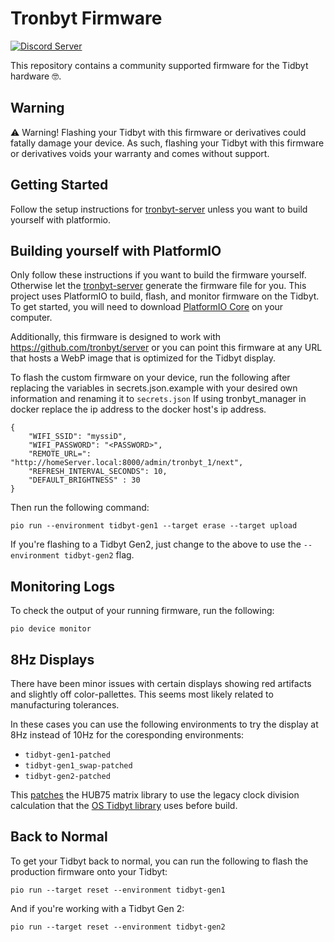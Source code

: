 # Tronbyt Firmware

[![Discord Server](https://img.shields.io/discord/928484660785336380?style=flat-square)]([https://discord.gg/r45MXG4kZc](https://discord.gg/nKDErHGmU7))

This repository contains a community supported firmware for the Tidbyt hardware 🤓.

## Warning

⚠️ Warning! Flashing your Tidbyt with this firmware or derivatives could fatally
damage your device. As such, flashing your Tidbyt with this firmware or
derivatives voids your warranty and comes without support.

## Getting Started

Follow the setup instructions for [tronbyt-server][3] unless you want to build yourself with platformio.

## Building yourself with PlatformIO

Only follow these instructions if you want to build the firmware yourself. Otherwise let the [tronbyt-server][3] generate the firmware file for you.
This project uses PlatformIO to build, flash, and monitor firmware on the Tidbyt.
To get started, you will need to download [PlatformIO Core][2] on your computer.

Additionally, this firmware is designed to work with https://github.com/tronbyt/server or
you can point this firmware at any URL that hosts a WebP image that is optimized for the Tidbyt display.

To flash the custom firmware on your device, run the following after replacing
the variables in secrets.json.example with your desired own information and renaming it to `secrets.json`
If using tronbyt_manager in docker replace the ip address to the docker host's ip address.

```
{
    "WIFI_SSID": "myssiD",
    "WIFI_PASSWORD": "<PASSWORD>",
    "REMOTE_URL=": "http://homeServer.local:8000/admin/tronbyt_1/next",
    "REFRESH_INTERVAL_SECONDS": 10,
    "DEFAULT_BRIGHTNESS" : 30
}
```

Then run the following command:

```
pio run --environment tidbyt-gen1 --target erase --target upload
```

If you're flashing to a Tidbyt Gen2, just change to the above to use
the `--environment tidbyt-gen2` flag.

## Monitoring Logs

To check the output of your running firmware, run the following:

```
pio device monitor
```

## 8Hz Displays

There have been minor issues with certain displays showing red artifacts and slightly off color-pallettes. This seems most likely related to manufacturing tolerances.

In these cases you can use the following environments to try the display at 8Hz instead of 10Hz for the coresponding environments:

- `tidbyt-gen1-patched`
- `tidbyt-gen1_swap-patched`
- `tidbyt-gen2-patched`

This [patches](extra_scripts/patch_i2s_divider.py) the HUB75 matrix library to use the legacy clock division calculation that the [OS Tidbyt library](https://github.com/tidbyt/ESP32-HUB75-MatrixPanel-I2S-DMA/blob/8f284afe7ba4ff369a4427121338e1673026320e/esp32_i2s_parallel_dma.c#L163) uses before build.

## Back to Normal

To get your Tidbyt back to normal, you can run the following to flash the
production firmware onto your Tidbyt:

```
pio run --target reset --environment tidbyt-gen1
```

And if you're working with a Tidbyt Gen 2:

```
pio run --target reset --environment tidbyt-gen2
```

[1]: https://github.com/tidbyt/pixlet
[2]: https://docs.platformio.org/en/latest/core/installation/index.html
[3]: https://github.com/tronbyt/server
